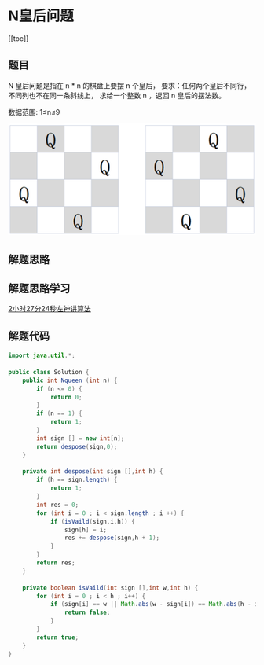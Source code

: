 # N皇后问题
[[toc]]

## 题目
N 皇后问题是指在 n * n 的棋盘上要摆 n 个皇后，
要求：任何两个皇后不同行，不同列也不在同一条斜线上，
求给一个整数 n ，返回 n 皇后的摆法数。

数据范围: 1≤n≤9

![](./img/2022-07-09-08-22-48.png)

## 解题思路


## 解题思路学习
[2小时27分24秒左神讲算法](https://www.bilibili.com/video/BV13g41157hK?p=10&vd_source=fd5e0f3c8528dd8670e2db083a720f67)

## 解题代码
```java
import java.util.*;

public class Solution {
    public int Nqueen (int n) {
        if (n <= 0) {
            return 0;
        }
        if (n == 1) {
            return 1;
        }
        int sign [] = new int[n];
        return despose(sign,0);
    }
    
    private int despose(int sign [],int h) {
        if (h == sign.length) {
            return 1;
        }
        int res = 0;
        for (int i = 0 ; i < sign.length ; i ++) {
            if (isVaild(sign,i,h)) {
                sign[h] = i;
                res += despose(sign,h + 1);
            }   
        }
        return res;
    }
    
    private boolean isVaild(int sign [],int w,int h) {
        for (int i = 0 ; i < h ; i++) {
            if (sign[i] == w || Math.abs(w - sign[i]) == Math.abs(h - i)) {
                return false;
            }
        }
        return true;
    }
}
```
